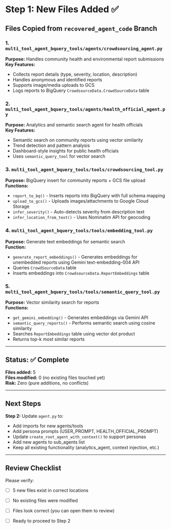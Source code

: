 # Step 1: New Files Added ✅

## Files Copied from `recovered_agent_code` Branch

### 1. `multi_tool_agent_bquery_tools/agents/crowdsourcing_agent.py`
**Purpose:** Handles community health and environmental report submissions  
**Key Features:**
- Collects report details (type, severity, location, description)
- Handles anonymous and identified reports
- Supports image/media uploads to GCS
- Logs reports to BigQuery `CrowdsourceData.CrowdSourceData` table

### 2. `multi_tool_agent_bquery_tools/agents/health_official_agent.py`
**Purpose:** Analytics and semantic search agent for health officials  
**Key Features:**
- Semantic search on community reports using vector similarity
- Trend detection and pattern analysis
- Dashboard-style insights for public health officials
- Uses `semantic_query_tool` for vector search

### 3. `multi_tool_agent_bquery_tools/tools/crowdsourcing_tool.py`
**Purpose:** BigQuery insert for community reports + GCS file upload  
**Functions:**
- `report_to_bq()` - Inserts reports into BigQuery with full schema mapping
- `upload_to_gcs()` - Uploads images/attachments to Google Cloud Storage
- `infer_severity()` - Auto-detects severity from description text
- `infer_location_from_text()` - Uses Nominatim API for geocoding

### 4. `multi_tool_agent_bquery_tools/tools/embedding_tool.py`
**Purpose:** Generate text embeddings for semantic search  
**Function:**
- `generate_report_embeddings()` - Generates embeddings for unembedded reports using Gemini text-embedding-004 API
- Queries `CrowdSourceData` table
- Inserts embeddings into `CrowdsourceData.ReportEmbeddings` table

### 5. `multi_tool_agent_bquery_tools/tools/semantic_query_tool.py`
**Purpose:** Vector similarity search for reports  
**Functions:**
- `get_gemini_embedding()` - Generates embeddings via Gemini API
- `semantic_query_reports()` - Performs semantic search using cosine similarity
- Searches `ReportEmbeddings` table using vector dot product
- Returns top-k most similar reports

---

## Status: ✅ Complete

**Files added:** 5  
**Files modified:** 0 (no existing files touched yet)  
**Risk:** Zero (pure additions, no conflicts)

---

## Next Steps

**Step 2:** Update `agent.py` to:
- Add imports for new agents/tools
- Add persona prompts (USER_PROMPT, HEALTH_OFFICIAL_PROMPT)
- Update `create_root_agent_with_context()` to support personas
- Add new agents to sub_agents list
- Keep all existing functionality (analytics_agent, context injection, etc.)

---

## Review Checklist

Please verify:
- [ ] 5 new files exist in correct locations
- [ ] No existing files were modified
- [ ] Files look correct (you can open them to review)
- [ ] Ready to proceed to Step 2

